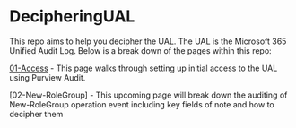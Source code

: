 # DecipheringUAL

This repo aims to help you decipher the UAL. The UAL is the Microsoft 365 Unified Audit Log. Below is a break down of the pages within this repo:

[01-Access](01-Access.md) - This page walks through setting up initial access to the UAL using Purview Audit.

[02-New-RoleGroup] - This upcoming page will break down the auditing of New-RoleGroup operation event including key fields of note and how to decipher them
